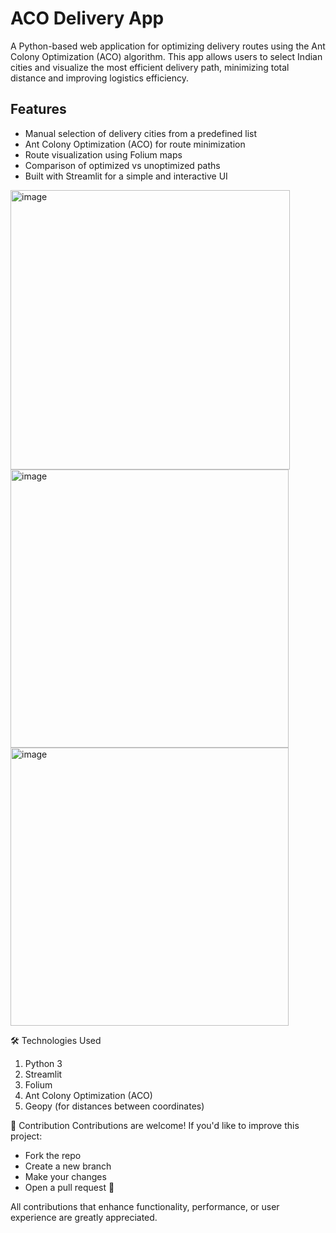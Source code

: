 # ACO Delivery App

A Python-based web application for optimizing delivery routes using the Ant Colony Optimization (ACO) algorithm. This app allows users to select Indian cities and visualize the most efficient delivery path, minimizing total distance and improving logistics efficiency.

## Features

- Manual selection of delivery cities from a predefined list
- Ant Colony Optimization (ACO) for route minimization
- Route visualization using Folium maps
- Comparison of optimized vs unoptimized paths
- Built with Streamlit for a simple and interactive UI


<img width="447" alt="image" src="https://github.com/user-attachments/assets/4dd72057-e094-46d4-91f5-6686fde11e90" />
<img width="445" alt="image" src="https://github.com/user-attachments/assets/93a8ee14-1e1c-431e-accf-e8d1096a92ef" />
<img width="445" alt="image" src="https://github.com/user-attachments/assets/67b2a3af-0456-42bf-a365-769ad20037bd" />





🛠 Technologies Used
1. Python 3
2. Streamlit
3. Folium
4. Ant Colony Optimization (ACO)
5. Geopy (for distances between coordinates)


🤝 Contribution
Contributions are welcome!
If you'd like to improve this project:
- Fork the repo
- Create a new branch
- Make your changes
- Open a pull request 🚀


All contributions that enhance functionality, performance, or user experience are greatly appreciated.
